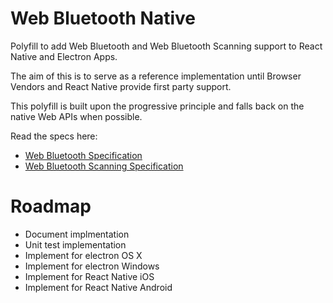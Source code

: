 # Web Bluetooth Native

Polyfill to add Web Bluetooth and Web Bluetooth Scanning support to React Native and Electron Apps.

The aim of this is to serve as a reference implementation until Browser Vendors and React Native provide first party support.

This polyfill is built upon the progressive principle and falls back on the native Web APIs when possible. 

Read the specs here:

- [Web Bluetooth Specification](https://webbluetoothcg.github.io/web-bluetooth/)
- [Web Bluetooth Scanning Specification](https://webbluetoothcg.github.io/web-bluetooth/scanning.html)

# Roadmap

- Document implmentation
- Unit test implementation
- Implement for electron OS X
- Implement for electron Windows
- Implement for React Native iOS
- Implement for React Native Android